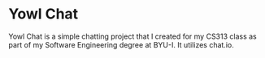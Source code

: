 # Yowl Chat

Yowl Chat is a simple chatting project that I created for my CS313 class as part of my Software Engineering degree at BYU-I. It utilizes chat.io. 
